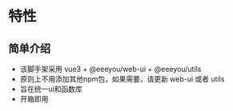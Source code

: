# 特性

## 简单介绍

- 该脚手架采用 vue3 + @eeeyou/web-ui + @eeeyou/utils
- 原则上不用添加其他npm包，如果需要，请更新 web-ui 或者 utils
- 旨在统一ui和函数库
- 开箱即用